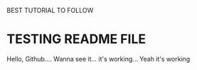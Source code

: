BEST TUTORIAL TO FOLLOW 
# TESTING README FILE

Hello, Github....
Wanna see it... it's working...
Yeah it's working
